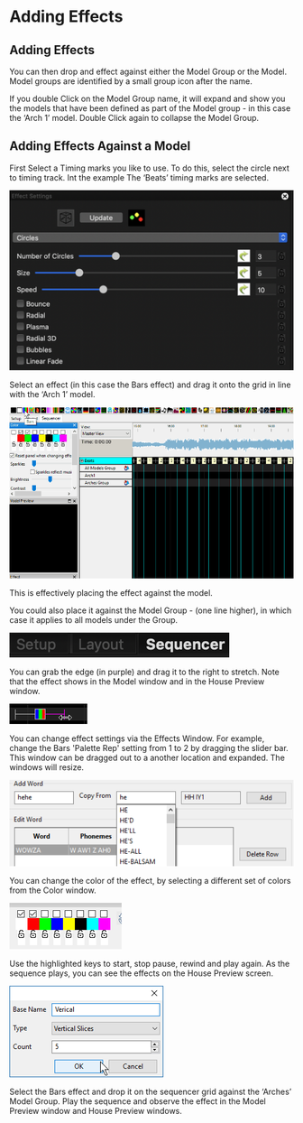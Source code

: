 # Adding Effects

## Adding Effects

You can then drop and effect against either the Model Group or the Model. Model groups are identified by a small group icon after the name.

If you double Click on the Model Group name, it will expand and show you the models that have been defined as part of the Model group - in this case the ‘Arch 1’ model. Double Click again to collapse the Model Group.

## Adding Effects Against a Model

First Select a Timing marks you like to use. To do this, select the circle next to timing track. Int the example The ‘Beats’ timing marks are selected.

![](../../.gitbook/assets/image%20%28205%29.png)

Select an effect \(in this case the Bars effect\) and drag it onto the grid in line with the ‘Arch 1’ model.

![](../../.gitbook/assets/drageffect.gif)

This is effectively placing the effect against the model.

You could also place it against the Model Group - \(one line higher\), in which case it applies to all models under the Group.

![](../../.gitbook/assets/image%20%28164%29.png)

You can grab the edge \(in purple\) and drag it to the right to stretch. Note that the effect shows in the Model window and in the House Preview window.

![](../../.gitbook/assets/image-784.png)

You can change effect settings via the Effects Window. For example, change the Bars 'Palette Rep' setting from 1 to 2 by dragging the slider bar. This window can be dragged out to a another location and expanded. The windows will resize.

![](../../.gitbook/assets/image%20%28592%29.png)

You can change the color of the effect, by selecting a different set of colors from the Color window.

![](../../.gitbook/assets/image%20%288%29.png)

Use the highlighted keys to start, stop pause, rewind and play again. As the sequence plays, you can see the effects on the House Preview screen.

![](../../.gitbook/assets/image%20%28778%29.png)

Select the Bars effect and drop it on the sequencer grid against the ‘Arches’ Model Group. Play the sequence and observe the effect in the Model Preview window and House Preview windows.

